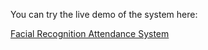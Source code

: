 You can try the live demo of the system here:

[Facial Recognition Attendance System](https://facial-recognition-attendance-2025.netlify.app)
